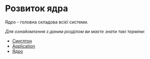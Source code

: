 Розвиток ядра
====
Ядро - головна складова всієї системи.


*Для ознайомлення з даним розділом ви маєте знати такі терміни:*

* [Cинглтон](../../glossary#Cинглтон)
* [Application](../../glossary#Application)
* [Ядро](../../glossary#Ядро)

